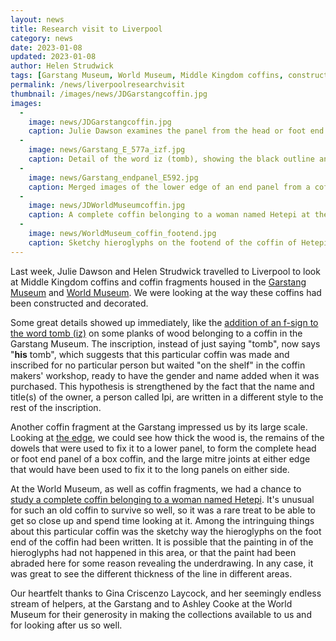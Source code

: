 ```yaml
---
layout: news
title: Research visit to Liverpool
category: news
date: 2023-01-08
updated: 2023-01-08
author: Helen Strudwick
tags: [Garstang Museum, World Museum, Middle Kingdom coffins, construction, decoration]
permalink: /news/liverpoolresearchvisit
thumbnail: /images/news/JDGarstangcoffin.jpg
images:
  -
    image: news/JDGarstangcoffin.jpg
    caption: Julie Dawson examines the panel from the head or foot end of a Middle Kingdom coffin at the Garstang Museum.
  -
    image: news/Garstang_E_577a_izf.jpg
    caption: Detail of the word iz (tomb), showing the black outline and (probable) Egyptian blue fills of the hieroglyphs, with an extra f-sign written in black ink. This coffin fragment is in the Garstang Museum.
  -
    image: news/Garstang_endpanel_E592.jpg
    caption: Merged images of the lower edge of an end panel from a coffin at the Garstang Museum, showing how it was fixed to a lower panel via an edge joint held in place by dowels and also the large mitre joints at the ends.
  -
    image: news/JDWorldMuseumcoffin.jpg
    caption: A complete coffin belonging to a woman named Hetepi at the World Museum, being studied by Julie Dawson.
  -
    image: news/WorldMuseum_coffin_footend.jpg
    caption: Sketchy hieroglyphs on the footend of the coffin of Hetepi in the World Museum
---
```

Last week, Julie Dawson and Helen Strudwick travelled to Liverpool to look at Middle Kingdom coffins and coffin fragments housed in the 
[Garstang Museum](https://www.liverpool.ac.uk/garstang-museum/) and [World Museum](https://www.liverpoolmuseums.org.uk/world-museum). We were looking at the 
way these coffins had been constructed and decorated.

Some great details showed up immediately, like the [addition of an f-sign to the word tomb (iz)](news/Garstang_E_577a_isz.jpg) on some planks of wood belonging to a 
coffin in the Garstang Museum. The inscription, instead of just saying "tomb", now says "**his** tomb", which suggests that this particular coffin was made and 
inscribed for no particular person but waited "on the shelf" in the coffin makers' workshop, ready to have the gender and name added when it was purchased. 
This hypothesis is strengthened by the fact that the name and title(s) of the owner, a person called Ipi, are written in a different style to the rest of the 
inscription.

Another coffin fragment at the Garstang impressed us by its large scale. Looking at [the edge](news/Garstang_endpanel_E592.jpg), we could see how thick the wood is,
the remains of the dowels that were used to fix it to a lower panel, to form the complete head or foot end panel of a box coffin, and the large mitre joints at either
edge that would have been used to fix it to the long panels on either side. 

At the World Museum, as well as coffin fragments, we had a chance to [study a complete coffin belonging to a woman named Hetepi](news/JDWorldMuseumcoffin.jpg). 
It's unusual for such an old coffin to survive so well, so it was a rare treat to be able to get so close up and spend time looking at it. Among the intringuing 
things about this particular coffin was the sketchy way the hieroglyphs on the foot end of the coffin had been written. It is possible that the painting in of 
the hieroglyphs had not happened in this area, or that the paint had been abraded here for some reason revealing the underdrawing. In any case, it was great to see
the different thickness of the line in different areas.

Our heartfelt thanks to Gina Criscenzo Laycock, and her seemingly endless stream of helpers, at the Garstang and to Ashley Cooke at the World Museum for their
generosity in making the collections available to us and for looking after us so well.
